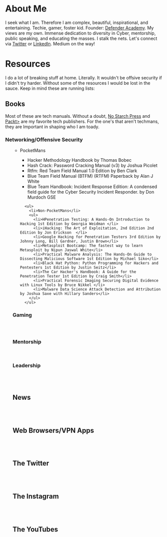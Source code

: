 # About Me
I seek what I am. Therefore I am complex, beautiful, inspirational, and entertaining. Techie, gamer, foster kid. Founder: <a href="http://www.networkdefenderacademy.com/">Defender Academy</a>. My views are my own. Immense dedication to diversity in Cyber, mentorship, public speaking, and educating the masses. I stalk the nets. Let's connect via <a href="http://www.twitter.com/_joyous_">Twitter</a> or <a href="https://www.linkedin.com/in/joyhuggins">LinkedIn</a>. Medium on the way!

# Resources
I do a lot of breaking stuff at home. Literally. It wouldn't be offsive security if I didn't try harder. Without some of the resources I would be lost in the sauce. Keep in mind these are running lists:
<br>
<h2>Books</h2>
Most of these are tech manuals. Without a doubt, <a href="https://nostarch.com/">No Starch Press</a> and <a href="https://www.packtpub.com/">Packt></a> are my favorite tech publishers. For the one's that aren't techmans, they are Important in shaping who I am toady.

<h3>Networking/Offensive Security</h3>
<ul>
      <ul>
        <li>PocketMans</li>
        <ul>
          <li>Hacker Methodology Handbook by Thomas Bobec</li>
          <li>Hash Crack: Password Cracking Manual (v3) by Joshua Picolet </li>
          <li>Rtfm: Red Team Field Manual 1.0 Edition by Ben Clark</li>
          <li>Blue Team Field Manual (BTFM) (RTFM) Paperback by Alan J White</li>
          <li>Blue Team Handbook: Incident Response Edition: A condensed field guide for the Cyber Security Incident Responder. by Don Murdoch GSE</li>
              </ul>
            
      <ul>
        <li>Non-PocketMans</li>
        <ul>
          <li>HPenetration Testing: A Hands-On Introduction to Hacking 1st Edition by Georgia Weidman </li>
          <li>iHacking: The Art of Exploitation, 2nd Edition 2nd Edition by Jon Erickson  </li>
          <li>Google Hacking for Penetration Testers 3rd Edition by Johnny Long, Bill Gardner, Justin Brown</li>
          <li>Metasploit Bootcamp: The fastest way to learn Metasploit by Nipun Jaswal White</li>
          <li>Practical Malware Analysis: The Hands-On Guide to Dissecting Malicious Software 1st Edition by Michael Siko</li>
          <li>Black Hat Python: Python Programming for Hackers and Pentesters 1st Edition by Justin Seitz</li>
          <li>The Car Hacker's Handbook: A Guide for the Penetration Tester 1st Edition by Craig Smith</li>
          <li>Practical Forensic Imaging Securing Digital Evidence with Linux Tools by Bruce Nikkel </li>
          <li>Malware Data Science Attack Detection and Attribution by Joshua Saxe with Hillary Sanders</li> 
        </ul>
      </ul>
      
</ul>
    
<h3>Gaming<h3></br>
<h3>Mentorship</h3><br>
<h3>Leadership</h3><br>
<br>
<h2>News</h2><br>
  <br>
<h2>Web Browsers/VPN Apps</h2><br>
  <br>
<h2>The Twitter</h2><br>
  <br>
<h2>The Instagram</h2><br>
  <br>
<h2>The YouTubes</h2><br>
  <br>

